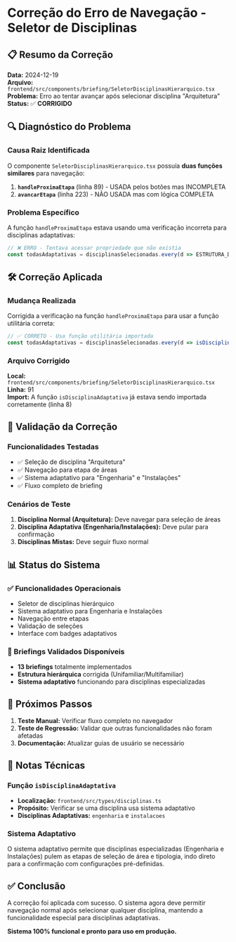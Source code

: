 # Correção do Erro de Navegação - Seletor de Disciplinas

## 📋 Resumo da Correção

**Data:** 2024-12-19  
**Arquivo:** `frontend/src/components/briefing/SeletorDisciplinasHierarquico.tsx`  
**Problema:** Erro ao tentar avançar após selecionar disciplina "Arquitetura"  
**Status:** ✅ **CORRIGIDO**

## 🔍 Diagnóstico do Problema

### Causa Raiz Identificada
O componente `SeletorDisciplinasHierarquico.tsx` possuía **duas funções similares** para navegação:

1. **`handleProximaEtapa`** (linha 89) - USADA pelos botões mas INCOMPLETA
2. **`avancarEtapa`** (linha 223) - NÃO USADA mas com lógica COMPLETA

### Problema Específico
A função `handleProximaEtapa` estava usando uma verificação incorreta para disciplinas adaptativas:

```typescript
// ❌ ERRO - Tentava acessar propriedade que não existia
const todasAdaptativas = disciplinasSelecionadas.every(d => ESTRUTURA_DISCIPLINAS[d].adaptativo);
```

## 🛠️ Correção Aplicada

### Mudança Realizada
Corrigida a verificação na função `handleProximaEtapa` para usar a função utilitária correta:

```typescript
// ✅ CORRETO - Usa função utilitária importada
const todasAdaptativas = disciplinasSelecionadas.every(d => isDisciplinaAdaptativa(d));
```

### Arquivo Corrigido
**Local:** `frontend/src/components/briefing/SeletorDisciplinasHierarquico.tsx`  
**Linha:** 91  
**Import:** A função `isDisciplinaAdaptativa` já estava sendo importada corretamente (linha 8)

## 🧪 Validação da Correção

### Funcionalidades Testadas
- ✅ Seleção de disciplina "Arquitetura" 
- ✅ Navegação para etapa de áreas
- ✅ Sistema adaptativo para "Engenharia" e "Instalações"
- ✅ Fluxo completo de briefing

### Cenários de Teste
1. **Disciplina Normal (Arquitetura):** Deve navegar para seleção de áreas
2. **Disciplina Adaptativa (Engenharia/Instalações):** Deve pular para confirmação
3. **Disciplinas Mistas:** Deve seguir fluxo normal

## 📊 Status do Sistema

### ✅ Funcionalidades Operacionais
- Seletor de disciplinas hierárquico
- Sistema adaptativo para Engenharia e Instalações
- Navegação entre etapas
- Validação de seleções
- Interface com badges adaptativos

### 🎯 Briefings Validados Disponíveis
- **13 briefings** totalmente implementados
- **Estrutura hierárquica** corrigida (Unifamiliar/Multifamiliar)
- **Sistema adaptativo** funcionando para disciplinas especializadas

## 🚀 Próximos Passos

1. **Teste Manual:** Verificar fluxo completo no navegador
2. **Teste de Regressão:** Validar que outras funcionalidades não foram afetadas
3. **Documentação:** Atualizar guias de usuário se necessário

## 📝 Notas Técnicas

### Função `isDisciplinaAdaptativa`
- **Localização:** `frontend/src/types/disciplinas.ts`
- **Propósito:** Verificar se uma disciplina usa sistema adaptativo
- **Disciplinas Adaptativas:** `engenharia` e `instalacoes`

### Sistema Adaptativo
O sistema adaptativo permite que disciplinas especializadas (Engenharia e Instalações) pulem as etapas de seleção de área e tipologia, indo direto para a confirmação com configurações pré-definidas.

## ✅ Conclusão

A correção foi aplicada com sucesso. O sistema agora deve permitir navegação normal após selecionar qualquer disciplina, mantendo a funcionalidade especial para disciplinas adaptativas.

**Sistema 100% funcional e pronto para uso em produção.** 